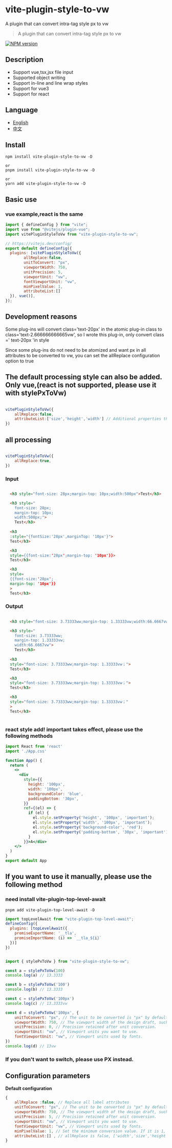 # vite-plugin-style-to-vw

A plugin that can convert intra-tag style px to vw

> A plugin that can convert intra-tag style px to vw

[![NPM version](https://img.shields.io/npm/v/vite-plugin-style-to-vw.svg)](https://www.npmjs.com/package/vite-plugin-style-to-vw)

## Description
- Support vue,tsx,jsx file input
- Supported object writing
- Support in-line and line wrap styles
- Support for vue3
- Support for react

## Language

- [English](https://github.com/cq112233/vite-plugin-style-to-vw/blob/master/README.md)
- [中文](https://github.com/cq112233/vite-plugin-style-to-vw/blob/master/README.zh-CN.md)


## Install

```
npm install vite-plugin-style-to-vw -D

or
pnpm install vite-plugin-style-to-vw -D

or
yarn add vite-plugin-style-to-vw -D
```

## Basic use

### vue example,react is the same
```javascript
import { defineConfig } from "vite";
import vue from "@vitejs/plugin-vue";
import vitePluginStyleToVw from "vite-plugin-style-to-vw";

// https://vitejs.dev/config/
export default defineConfig({
  plugins: [vitePluginStyleToVw({
        allReplace:false,
        unitToConvert: "px",
        viewportWidth: 750,
        unitPrecision: 5,
        viewportUnit: "vw",
        fontViewportUnit: "vw",
        minPixelValue: 1,
        attributeList:[]
  }), vue()],
});
```

## Development reasons
Some plug-ins will convert class='text-20px' in the atomic plug-in class to class='text-2.666666666665vw', so I wrote this plug-in, only convert class =' text-20px 'in style

Since some plug-ins do not need to be atomized and want px in all attributes to be converted to vw, you can set the allReplace configuration option to true

## The default processing style can also be added. Only vue,(react is not supported, please use it with stylePxToVw)
```javascript

vitePluginStyleToVw({
    allReplace:false, 
    attributeList:['size','height','width'] // Additional properties that can be handled
})

```
## all processing
```javascript

vitePluginStyleToVw({
    allReplace:true, 
})
```

### Input 
```html

  <h3 style="font-size: 28px;margin-top: 10px;width:500px">Test</h3>

  <h3 style="
    font-size: 28px;
    margin-top: 10px;
    width:500px;">
    Test</h3>
    
  <h3 
  :style="{fontSize:'28px',marginTop: '10px'}">
  Test</h3>

  <h3 
  style={{font-size:'28px';margin-top: '10px'}}>
  Test</h3>

  <h3 
  style=
  {{font-size:'28px';
  margin-top: '10px'}}
  >
  Test</h3>
```

### Output

```html

  <h3 style="font-size: 3.73333ww;margin-top: 1.33333vw;width:66.6667vw">Test</h3>

  <h3 style="
    font-size: 3.73333ww;
    margin-top: 1.33333vw;
    width:66.6667vw">
    Test</h3>
    
  <h3 
  style="font-size: 3.73333ww;margin-top: 1.33333vw；">
  Test</h3>

  <h3 
  style="font-size: 3.73333ww;margin-top: 1.33333vw；">
  Test</h3>

  <h3 
  style="font-size: 3.73333ww;margin-top: 1.33333vw；"
  >
  Test</h3>
  
```

### react style add! important takes effect, please use the following methods
```jsx
import React from 'react'
import './App.css'

function App() {
  return (
    <>
      <div 
        style={{
          height: '100px',
          width: '100px',
          backgroundColor: 'blue',
          paddingBottom: '30px',
        }}
        ref={(el) => {
          if (el) {
            el.style.setProperty('height', '100px', 'important');
            el.style.setProperty('width', '100px', 'important');
            el.style.setProperty('background-color', 'red');
            el.style.setProperty('padding-bottom', '30px', 'important');
          }
        }}>A</div>
    </>
  )
}
export default App
```

## If you want to use it manually, please use the following method
### need install vite-plugin-top-level-await
```
pnpm add vite-plugin-top-level-await -D

```

```javascript
import topLevelAwait from "vite-plugin-top-level-await";
defineConfig({
  plugins: [topLevelAwait({
    promiseExportName: '__tla',
    promiseImportName: (i) => `__tla_${i}`
  })]
})
```

```javascript

import { stylePxToVw } from "vite-plugin-style-to-vw";

const a = stylePxToVw(100)
console.log(a) // 13.3333

const b = stylePxToVw('100')
console.log(b) // 13.3333

const c = stylePxToVw('100px')
console.log(c) // 13.3333vw

const d = stylePxToVw('100px', {
    unitToConvert: "px", // The unit to be converted is "px" by default.
    viewportWidth: 750, // The viewport width of the design draft, such as 
    unitPrecision: 0, // Precision retained after unit conversion.
    viewportUnit: "vw", // Viewport units you want to use.
    fontViewportUnit: "vw", // Viewport units used by fonts.
})
console.log(d) // 13vw

```



### If you don't want to switch, please use PX instead.

## Configuration parameters

**Default configuration**

```javascript
{
    allReplace :false, // Replace all label attributes
    unitToConvert: "px", // The unit to be converted is "px" by default.
    viewportWidth: 750, // The viewport width of the design draft, such as the incoming function, whose parameter is the file path currently processed.
    unitPrecision: 5, // Precision retained after unit conversion.
    viewportUnit: "vw", // Viewport units you want to use.
    fontViewportUnit: "vw", // Viewport units used by fonts.
    minPixelValue: 1, // Set the minimum conversion value. If it is 1, only values greater than 1 will be converted.
    attributeList:[] , // allReplace is false, ['width','size','height']
}
```